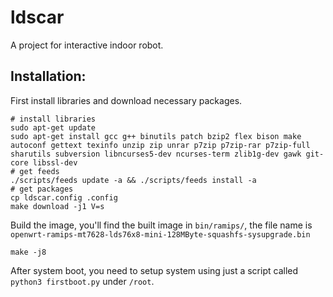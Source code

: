 # ldscar

A project for interactive indoor robot.

## Installation:

First install libraries and download necessary packages.

```shell
# install libraries
sudo apt-get update
sudo apt-get install gcc g++ binutils patch bzip2 flex bison make autoconf gettext texinfo unzip zip unrar p7zip p7zip-rar p7zip-full sharutils subversion libncurses5-dev ncurses-term zlib1g-dev gawk git-core libssl-dev
# get feeds
./scripts/feeds update -a && ./scripts/feeds install -a
# get packages
cp ldscar.config .config
make download -j1 V=s
```

Build the image, you'll find the built image in `bin/ramips/`, the file name is `openwrt-ramips-mt7628-lds76x8-mini-128MByte-squashfs-sysupgrade.bin`

```shell
make -j8
```

After system boot, you need to setup system using just a script called `python3 firstboot.py` under `/root`.
